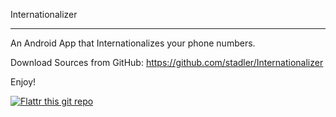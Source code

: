 Internationalizer
*****************

An Android App that Internationalizes your phone numbers.

Download Sources from GitHub:
https://github.com/stadler/Internationalizer

Enjoy!

[![Flattr this git repo](http://api.flattr.com/button/flattr-badge-large.png)](https://flattr.com/submit/auto?user_id=kroetelan&url=https://github.com/Carundi/Internationalizer&title=Internationalizer&language=en_GB&tags=github&category=software) 

